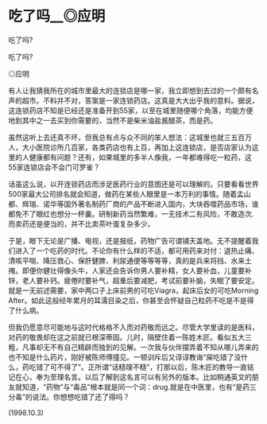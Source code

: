 # 吃了吗__◎应明

吃了吗?

吃了吗?

◎应明

有人让我猜我所在的城市里最大的连锁店是哪一家，我立即想到去过的一个颇有名声的超市。不料并不对，答案是一家连锁药店。这真是大大出乎我的意料。据说，这连锁药店不知是已经还是准备开到55家，以至在城里随便哪个角落，均能方便地到其中之一去买到你需要的，当然不是柴米油盐酱醋茶，而是药。

虽然这听上去还真不坏，但我总有点与众不同的笨人想法：这城里也就三五百万人，大小医院诊所几百家，各类药店也有上百，再加上这连锁店，是否店家认为这里的人健康都有问题？还有，如果城里的多半人像我，一年都难得吃一粒药，这55家连锁店会不会门可罗雀？

话虽这么说，以开连锁药店而涉足医药行业的意图还是可以理解的。只要看看世界500家最大公司排名就会知道，做药在某些人眼里是一本万利的事情。随着孟山都、辉瑞、诺华等国外著名制药厂商的产品不断进入国内，大块吞噬药品市场，谁都免不了眼红也想分一杯羹。研制新药当然繁难，一无技术二有风险，不敢造次.而卖药还是便当的，并不比卖茶叶蛋复杂多少。

于是，眼下无论是广播、电视，还是报纸，药物广告可谓铺天盖地。无不提醒着我们进入了一个吃药的时代。不论你有什么样的不适，都可用药来对付：退热止痛、清咳平喘、降压救心、保肝健脾、利尿通便等等等等，真的是兵来将挡、水来土掩。即便你健壮得像头牛，人家还会告诉你男人要补精，女人要补血，儿童要补锌，老人要补钙。疲倦时要补气，超重后要减肥，考试前要补脑，失眠了要安定。就是一无前述需要，家中两口子上床前男的可吃Viagra，起床后女的可吃Morning After。如此这般经年累月的耳濡目染之后，你甚至会怀疑自己粒药不吃是不是得了什么病。

但我仍愿意尽可能地与这时代格格不入而对药敬而远之。尽管大学里读的是医科，对药的敬畏却在这之前就已根深蒂固。儿时，隔壁住着一陈姓木匠。看似五大三粗，凡事却无不有自己精辟而独到的见解。一次我与伙伴摆弄着不知从哪儿弄来的也不知是什么药片，刚好被陈师傅撞见。一顿训斥后又谆谆教诲“屎吃错了没什么，药吃错了可不得了”。正所谓“话糙理不糙”，打那以后，陈木匠的教导一直铭记在心，奉为至理名言。以后了解到这名言可以有另外的版本。比如稍通英文的朋友就知道，“药物”与“毒品”根本就是同一个词：drug.就是在中医里，也有“是药三分毒”的说法。你想想吃错了还了得吗？

(1998.10.3)